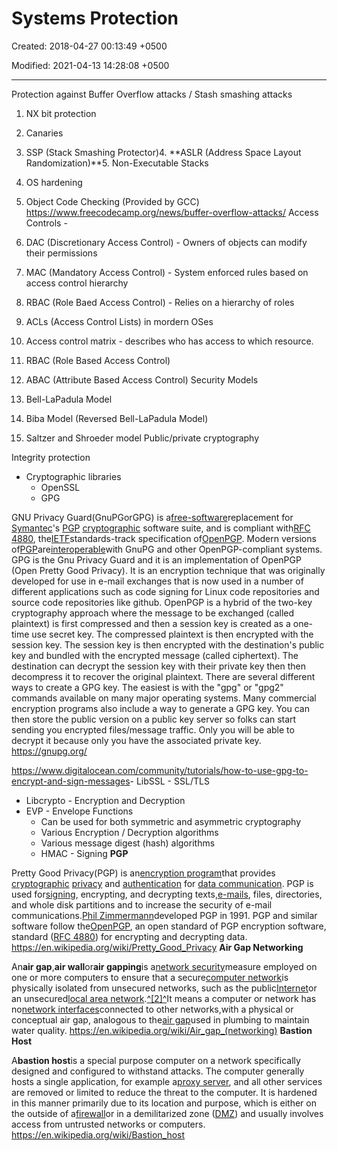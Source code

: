 # Systems Protection

Created: 2018-04-27 00:13:49 +0500

Modified: 2021-04-13 14:28:08 +0500

---

Protection against Buffer Overflow attacks / Stash smashing attacks

1.  NX bit protection

2.  Canaries

3.  SSP (Stack Smashing Protector)4.  **ASLR (Address Space Layout Randomization)**5.  Non-Executable Stacks

6.  OS hardening

7.  Object Code Checking (Provided by GCC)
<https://www.freecodecamp.org/news/buffer-overflow-attacks/>
Access Controls -

1.  DAC (Discretionary Access Control) - Owners of objects can modify their permissions

2.  MAC (Mandatory Access Control) - System enforced rules based on access control hierarchy

3.  RBAC (Role Baed Access Control) - Relies on a hierarchy of roles

4.  ACLs (Access Control Lists) in mordern OSes

5.  Access control matrix - describes who has access to which resource.

6.  RBAC (Role Based Access Control)

7.  ABAC (Attribute Based Access Control)
Security Models

1.  Bell-LaPadula Model

2.  Biba Model (Reversed Bell-LaPadula Model)

3.  Saltzer and Shroeder model
Public/private cryptography

Integrity protection
-   Cryptographic libraries
    -   OpenSSL
    -   GPG

GNU Privacy Guard(GnuPGorGPG) is a[free-software](https://en.wikipedia.org/wiki/Free-software)replacement for [Symantec](https://en.wikipedia.org/wiki/NortonLifeLock)'s [PGP](https://en.wikipedia.org/wiki/Pretty_Good_Privacy) [cryptographic](https://en.wikipedia.org/wiki/Cryptography) software suite, and is compliant with[RFC 4880](https://tools.ietf.org/html/rfc4880), the[IETF](https://en.wikipedia.org/wiki/Internet_Engineering_Task_Force)standards-track specification of[OpenPGP](https://en.wikipedia.org/wiki/Pretty_Good_Privacy#OpenPGP). Modern versions of[PGP](https://en.wikipedia.org/wiki/Pretty_Good_Privacy)are[interoperable](https://en.wikipedia.org/wiki/Interoperability)with GnuPG and other OpenPGP-compliant systems.
GPG is the Gnu Privacy Guard and it is an implementation of OpenPGP (Open Pretty Good Privacy). It is an encryption technique that was originally developed for use in e-mail exchanges that is now used in a number of different applications such as code signing for Linux code repositories and source code repositories like github. OpenPGP is a hybrid of the two-key cryptography approach where the message to be exchanged (called plaintext) is first compressed and then a session key is created as a one-time use secret key. The compressed plaintext is then encrypted with the session key. The session key is then encrypted with the destination's public key and bundled with the encrypted message (called ciphertext). The destination can decrypt the session key with their private key then then decompress it to recover the original plaintext.
There are several different ways to create a GPG key. The easiest is with the "gpg" or "gpg2" commands available on many major operating systems. Many commercial encryption programs also include a way to generate a GPG key. You can then store the public version on a public key server so folks can start sending you encrypted files/message traffic. Only you will be able to decrypt it because only you have the associated private key.
<https://gnupg.org/>

<https://www.digitalocean.com/community/tutorials/how-to-use-gpg-to-encrypt-and-sign-messages>-   LibSSL - SSL/TLS
-   Libcrypto - Encryption and Decryption
-   EVP - Envelope Functions
    -   Can be used for both symmetric and asymmetric cryptography
    -   Various Encryption / Decryption algorithms
    -   Various message digest (hash) algorithms
    -   HMAC - Signing
**PGP**

Pretty Good Privacy(PGP) is an[encryption program](https://en.wikipedia.org/wiki/Encryption_software)that provides [cryptographic](https://en.wikipedia.org/wiki/Cryptographic) [privacy](https://en.wikipedia.org/wiki/Privacy) and [authentication](https://en.wikipedia.org/wiki/Authentication) for [data communication](https://en.wikipedia.org/wiki/Data_communication). PGP is used for[signing](https://en.wikipedia.org/wiki/Digital_signature), encrypting, and decrypting texts,[e-mails](https://en.wikipedia.org/wiki/Email), files, directories, and whole disk partitions and to increase the security of e-mail communications.[Phil Zimmermann](https://en.wikipedia.org/wiki/Phil_Zimmermann)developed PGP in 1991.
PGP and similar software follow the[OpenPGP](https://en.wikipedia.org/wiki/Pretty_Good_Privacy#OpenPGP), an open standard of PGP encryption software, standard ([RFC 4880](https://en.wikipedia.org/wiki/Request_for_Comments)) for encrypting and decrypting data.
<https://en.wikipedia.org/wiki/Pretty_Good_Privacy>
**Air Gap Networking**

An**air gap**,**air wall**or**air gapping**is a[network security](https://en.wikipedia.org/wiki/Network_security)measure employed on one or more computers to ensure that a secure[computer network](https://en.wikipedia.org/wiki/Computer_network)is physically isolated from unsecured networks, such as the public[Internet](https://en.wikipedia.org/wiki/Internet)or an unsecured[local area network](https://en.wikipedia.org/wiki/Local_area_network).[^[2]^](https://en.wikipedia.org/wiki/Air_gap_(networking)#cite_note-2)It means a computer or network has no[network interfaces](https://en.wikipedia.org/wiki/Network_interface)connected to other networks,with a physical or conceptual air gap, analogous to the[air gap](https://en.wikipedia.org/wiki/Air_gap_(plumbing))used in plumbing to maintain water quality.
<https://en.wikipedia.org/wiki/Air_gap_(networking)>
**Bastion Host**

A**bastion host**is a special purpose computer on a network specifically designed and configured to withstand attacks. The computer generally hosts a single application, for example a[proxy server](https://en.wikipedia.org/wiki/Proxy_server), and all other services are removed or limited to reduce the threat to the computer. It is hardened in this manner primarily due to its location and purpose, which is either on the outside of a[firewall](https://en.wikipedia.org/wiki/Firewall_(computing))or in a demilitarized zone ([DMZ](https://en.wikipedia.org/wiki/Demilitarized_zone_(computing))) and usually involves access from untrusted networks or computers.
<https://en.wikipedia.org/wiki/Bastion_host>